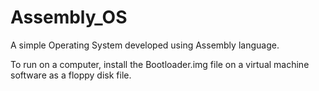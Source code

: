 # Assembly_OS
A simple Operating System developed using Assembly language.

To run on a computer, install the Bootloader.img file on a virtual machine software as a floppy disk file.
